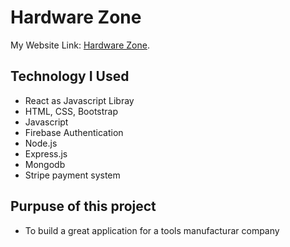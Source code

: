 # Hardware Zone

My Website Link: [Hardware Zone](https://resonant-frangollo-feebf1.netlify.app/).

## Technology I Used

- React as Javascript Libray
- HTML, CSS, Bootstrap
- Javascript
- Firebase Authentication
- Node.js
- Express.js
- Mongodb
- Stripe payment system

## Purpuse of this project

- To build a great application for a tools manufacturar company
